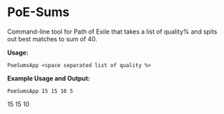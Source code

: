 # PoE-Sums
Command-line tool for Path of Exile that takes a list of quality% and spits out best matches to sum of 40. 

**Usage:**

`PoeSumsApp <space separated list of quality %>`


**Example Usage and Output:**

`PoeSumsApp 15 15 10 5`

15 15 10
